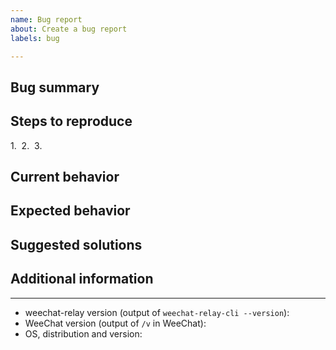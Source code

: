 ```yaml
---
name: Bug report
about: Create a bug report
labels: bug

---
```


## Bug summary



## Steps to reproduce

1. 
2. 
3. 

## Current behavior



## Expected behavior



## Suggested solutions



## Additional information



---

<!-- MANDATORY INFO: -->

- weechat-relay version (output of `weechat-relay-cli --version`): 
- WeeChat version (output of `/v` in WeeChat): 
- OS, distribution and version: 
